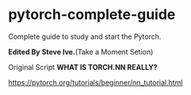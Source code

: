 # pytorch-complete-guide

Complete guide to study and start the Pytorch.

**Edited By Steve Ive.**(Take a Moment Setion)

Original Script **WHAT IS TORCH.NN REALLY?**

https://pytorch.org/tutorials/beginner/nn_tutorial.html
